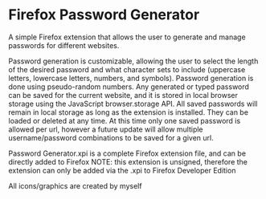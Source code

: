 # Firefox Password Generator

A simple Firefox extension that allows the user to generate and manage passwords for different websites.

Password generation is customizable, allowing the user to select the length of the desired password and what character sets to include (uppercase letters, lowercase letters, numbers, and symbols). Password generation is done using pseudo-random numbers. Any generated or typed password can be saved for the current website, and it is stored in local browser storage using the JavaScript browser.storage API. All saved passwords will remain in local storage as long as the extension is installed. They can be loaded or deleted at any time. At this time only one saved password is allowed per url, however a future update will allow multiple username/password combinations to be saved for a given url. 

Password Generator.xpi is a complete Firefox extension file, and can be directly added to Firefox
NOTE: this extension is unsigned, therefore the extension can only be added via the .xpi to Firefox Developer Edition

All icons/graphics are created by myself
